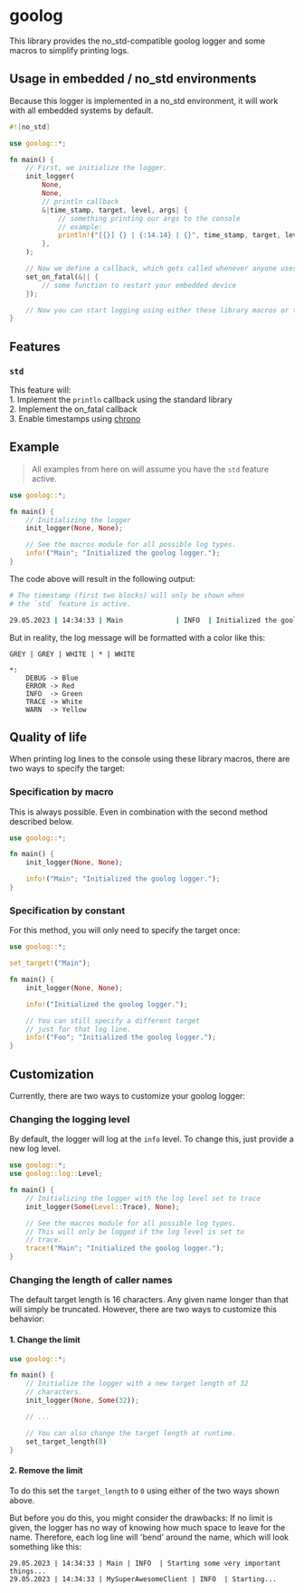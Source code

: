 # goolog

This library provides the no_std-compatible goolog logger and some macros to simplify printing logs.

## Usage in embedded / no_std environments

Because this logger is implemented in a no_std environment, it will work with all embedded systems by default.

```rust
#![no_std]

use goolog::*;

fn main() {
    // First, we initialize the logger.
    init_logger(
        None,
        None,
        // println callback
        &|time_stamp, target, level, args| {
            // something printing our args to the console
            // example:
            println!("[{}] {} | {:14.14} | {}", time_stamp, target, level, args)
        },
    );

    // Now we define a callback, which gets called whenever anyone uses the fatal! macro.
    set_on_fatal(&|| {
        // some function to restart your embedded device
    });

    // Now you can start logging using either these library macros or the log crates ones.
}
```


## Features

### `std`

This feature will: \
    1. Implement the `println` callback using the standard library \
    2. Implement the on_fatal callback \
    3. Enable timestamps using [chrono](https://crates.io/crates/chrono/0.4.34)

## Example

> All examples from here on will assume you have the `std` feature active.

```rust
use goolog::*;

fn main() {
    // Initializing the logger
    init_logger(None, None);

    // See the macros module for all possible log types.
    info!("Main"; "Initialized the goolog logger.");
}
```

The code above will result in the following output:

```bash
# The timestamp (first two blocks) will only be shown when
# the `std` feature is active.

29.05.2023 | 14:34:33 | Main             | INFO  | Initialized the goolog logger.
```

But in reality, the log message will be formatted with a color like this:

```text
GREY | GREY | WHITE | * | WHITE

*:
    DEBUG -> Blue
    ERROR -> Red
    INFO  -> Green
    TRACE -> White
    WARN  -> Yellow
```

## Quality of life

When printing log lines to the console using these library macros, there are two ways to specify the target:

### Specification by macro

This is always possible. Even in combination with the second method described below.

```rust
use goolog::*;

fn main() {
    init_logger(None, None);

    info!("Main"; "Initialized the goolog logger.");
}
```

### Specification by constant

For this method, you will only need to specify the target once:

```rust
use goolog::*;

set_target!("Main");

fn main() {
    init_logger(None, None);

    info!("Initialized the goolog logger.");

    // You can still specify a different target
    // just for that log line.
    info!("Foo"; "Initialized the goolog logger.");
}
```

## Customization

Currently, there are two ways to customize your goolog logger:

### Changing the logging level

By default, the logger will log at the `info` level. To change this, just provide a new log level.

```rust
use goolog::*;
use goolog::log::Level;

fn main() {
    // Initializing the logger with the log level set to trace
    init_logger(Some(Level::Trace), None);

    // See the macros module for all possible log types.
    // This will only be logged if the log level is set to
    // trace.
    trace!("Main"; "Initialized the goolog logger.");
}
```

### Changing the length of caller names

The default target length is 16 characters. Any given name longer than that will simply be truncated. However, there are two ways to customize this behavior:

#### 1. Change the limit

```rust
use goolog::*;

fn main() {
    // Initialize the logger with a new target length of 32
    // characters.
    init_logger(None, Some(32));

    // ...

    // You can also change the target length at runtime.
    set_target_length(8)
}
```

#### 2. Remove the limit

To do this set the `target_length` to `0` using either of the two ways shown above.

But before you do this, you might consider the drawbacks:
If no limit is given, the logger has no way of knowing how much space to leave for the name. Therefore, each log line will 'bend' around the name, which will look something like this:

```text
29.05.2023 | 14:34:33 | Main | INFO  | Starting some very important things...
29.05.2023 | 14:34:33 | MySuperAwesomeClient | INFO  | Starting...
```
